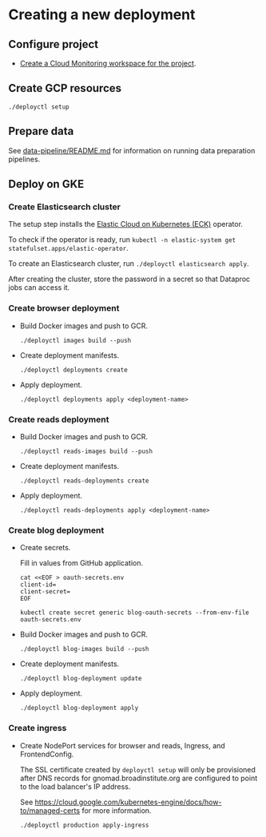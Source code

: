 # Creating a new deployment

## Configure project

- [Create a Cloud Monitoring workspace for the project](https://cloud.google.com/monitoring/workspaces/guide#single-project-ws).

## Create GCP resources

```
./deployctl setup
```

## Prepare data

See [data-pipeline/README.md](../../data-pipeline/README.md) for information on running data preparation pipelines.

## Deploy on GKE

### Create Elasticsearch cluster

The setup step installs the [Elastic Cloud on Kubernetes (ECK)](https://www.elastic.co/guide/en/cloud-on-k8s/current/k8s-overview.html) operator.

To check if the operator is ready, run `kubectl -n elastic-system get statefulset.apps/elastic-operator`.

To create an Elasticsearch cluster, run `./deployctl elasticsearch apply`.

After creating the cluster, store the password in a secret so that Dataproc jobs can access it.

### Create browser deployment

- Build Docker images and push to GCR.

  ```
  ./deployctl images build --push
  ```

- Create deployment manifests.

  ```
  ./deployctl deployments create
  ```

- Apply deployment.

  ```
  ./deployctl deployments apply <deployment-name>
  ```

### Create reads deployment

- Build Docker images and push to GCR.

  ```
  ./deployctl reads-images build --push
  ```

- Create deployment manifests.

  ```
  ./deployctl reads-deployments create
  ```

- Apply deployment.

  ```
  ./deployctl reads-deployments apply <deployment-name>
  ```

### Create blog deployment

- Create secrets.

  Fill in values from GitHub application.

  ```
  cat <<EOF > oauth-secrets.env
  client-id=
  client-secret=
  EOF
  ```

  ```
  kubectl create secret generic blog-oauth-secrets --from-env-file oauth-secrets.env
  ```

- Build Docker images and push to GCR.

  ```
  ./deployctl blog-images build --push
  ```

- Create deployment manifests.

  ```
  ./deployctl blog-deployment update
  ```

- Apply deployment.

  ```
  ./deployctl blog-deployment apply
  ```

### Create ingress

- Create NodePort services for browser and reads, Ingress, and FrontendConfig.

  The SSL certificate created by `deployctl setup` will only be provisioned after DNS records
  for gnomad.broadinstitute.org are configured to point to the load balancer's IP address.

  See https://cloud.google.com/kubernetes-engine/docs/how-to/managed-certs for more information.

  ```
  ./deployctl production apply-ingress
  ```
